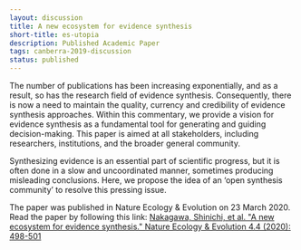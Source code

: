```yaml
---
layout: discussion
title: A new ecosystem for evidence synthesis
short-title: es-utopia
description: Published Academic Paper
tags: canberra-2019-discussion
status: published
---
```

The number of publications has been increasing exponentially, and as a result, so has the research field of evidence synthesis. Consequently, there is now a need to maintain the quality, currency and credibility of evidence synthesis approaches. Within this commentary, we provide a vision for evidence synthesis as a fundamental tool for generating and guiding decision-making. This paper is aimed at all stakeholders, including researchers, institutions, and the broader general community.

Synthesizing evidence is an essential part of scientific progress, but it is often done in a slow and uncoordinated manner, sometimes producing misleading conclusions. Here, we propose the idea of an ‘open synthesis community’ to resolve this pressing issue.

The paper was published in Nature Ecology & Evolution on 23 March 2020. Read the paper by following this link:
[Nakagawa, Shinichi, et al. "A new ecosystem for evidence synthesis." Nature Ecology & Evolution 4.4 (2020): 498-501](https://www.nature.com/articles/s41559-020-1153-2?proof=true)